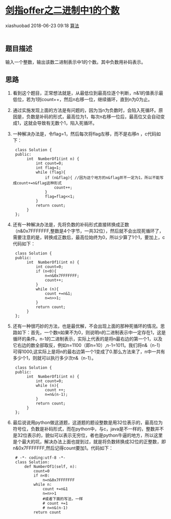 <div class="blog-article">
    <h1><a href="p.html?p=算法/剑指offer之二进制中1的个数" class="title">剑指offer之二进制中1的个数</a></h1>
    <span class="author">xiashuobad</span>
    <span class="time">2018-06-23 09:18</span>
    <span><a href="tags.html?t=算法" class="tag">算法</a></span>
    </div>
<br/>

## 题目描述 ##
输入一个整数，输出该数二进制表示中1的个数。其中负数用补码表示。
## 思路 ##
1. 看到这个题目，正常想法就是，从最低位到最高位逐个判断，n&1的值表示最低位，若为1则count++，然后n右移一位，继续循环，直到n为0为止。
2. 通过实施发现上面的方法是有问题的，因为当n为负数时，会陷入死循环。原因是，负数是补码的形式，最高位为1，每次n右移一位后，最高位又会自动变成1，这就会导致有无数个1，陷入死循环。
3. 一种解决办法是，令flag=1，然后每次将flag左移，而不是右移n ，c代码如下：

		class Solution {
		public:
		     int  NumberOf1(int n) {
		         int count=0;
		         int flag=1;
		         while (flag){
		             if (n&flag){ //因为这个地方的n&flag并不一定为1，所以不能写成count+=n&flag这种形式
		                 count++;
		             }
		             flag=flag<<1;
		         }
		         return count;
		     }
		};
4. 还有一种解决办法是，先将负数的补码形式直接转换成正数（n&0x7FFFFFFF,整数是4个字节，一共32位），然后就不会出现死循环了，需要注意的是，转换成正数后，最高位始终为0，所以少算了1个1，要加上，c代码如下：

		class Solution {
		public:
		     int  NumberOf1(int n) {
		         int count=0;
		         if (n<0){
		             n=n&0x7FFFFFFF;
		             count++;
		         }
		         while (n){
		             count +=n&1;
		             n=n>>1;
		         }
		         return count;
		     }
		};
5. 还有一种很巧妙的方法，也是最优解，不会出现上面的那种死循环的情况。思路如下：首先，一个数n如果不为0，则说明n的二进制表示中一定存在1，这是循环的条件。n-1的二进制表示，实际上代表的是将n最右边的第一个1，以及它右边的数全部取反，例如n=1100（即n=10）,n-1=1011。我们将n&（n-1）可得1000,这实际上是将n的最右边第一个1变成了0.那么方法来了，n中一共有多少个1，则就可以执行多少次n&（n-1）。

		class Solution {
		public:
		     int  NumberOf1(int n) {
		         int count=0;
		         while (n){
		             count ++;
		             n=n&(n-1);
		         }
		         return count;
		     }
		};
6. 最后说说用python做这道题，这道题的题设整数是用32位表示的，最高位为符号位，负数是补码形式，而在python中，与c，java是不一样的，整数并不是32位表示的，貌似可以表示无穷位，者也是python牛逼的地方，所以这里是个最大的坑，解决办法上面也提到过，就是将负数转换成32位的正整数，即n&0x7FFFFFFF,然后记得count要加1。代码如下：

		# -*- coding:utf-8 -*-
		class Solution:
		    def NumberOf1(self, n):
		        count=0
		        if n<0:
		            n=n&0x7FFFFFFF
		        while n:
		            count +=n&1
		            n=n>>1
		            #或者下面的写法，一样
		            # count +=1
		            # n=n&(n-1)
		        return count